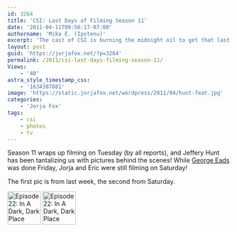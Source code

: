 ```yaml
---
id: 3264
title: 'CSI: Last Days of Filming Season 11'
date: '2011-04-11T09:56:17-07:00'
authorname: 'Mika E. (Ipstenu)'
excerpt: 'The cast of CSI is burning the midnight oil to get that last episode out for us!'
layout: post
guid: 'https://jorjafox.net/?p=3264'
permalink: /2011/csi-last-days-filming-season-11/
Views:
    - '40'
astra_style_timestamp_css:
    - '1634387881'
image: 'https://static.jorjafox.net/wordpress/2011/04/hunt-feat.jpg'
categories:
    - 'Jorja Fox'
tags:
    - csi
    - photos
    - tv
---
```


Season 11 wraps up filming on Tuesday (by all reports), and Jeffery Hunt has been tantalizing us with pictures behind the scenes!  While <a href="https://twitter.com/#!/Huntvision/status/56531250005016576">George Eads</a> was done Friday, Jorja and Eric were still filming on Saturday!

The first pic is from last week, the second from Saturday.

<a href="/gallery/tv/csi/pub/s11/candid/hunt-002.jpg" title="Episode 22: In A Dark, Dark Place"><img src="/gallery/cache/tv/csi/pub/s11/candid/hunt-002_200_cw200_ch200_thumb.jpg" width="75" height="75" alt="Episode 22: In A Dark, Dark Place"  class="zenphoto"  /></a> <a href="/gallery/tv/csi/pub/s11/candid/hunt-003.jpg" title="Episode 22: In A Dark, Dark Place"><img src="/gallery/cache/tv/csi/pub/s11/candid/hunt-003_200_cw200_ch200_thumb.jpg" width="75" height="75" alt="Episode 22: In A Dark, Dark Place" class="zenphoto" /></a>
